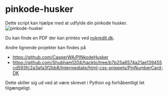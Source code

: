 # pinkode-husker
Dette script kan hjælpe med at udfylde din pinkode husker.
![pinkode-husker](https://user-images.githubusercontent.com/16415401/184504812-92f3c1fd-42ff-4780-ab51-388c62863f01.png)

Du kan finde en PDF der kan printes ved [nykredit.dk](https://www.nykredit.dk/kundeservice/pinkode-husker/).

Andre lignende projekter kan findes på
- https://github.com/CasperWA/PINkodeHusker
- https://github.com/Shubham1204/hackto/tree/b7b25a8574a21ae139455cd593fc2a3afa3f2bb8/Intermediate/html-css-snippets/PinNumberCard-DK

Dette skiller sig ud ved at være skrevet i Python og forhåbentligt let tilgængeligt.

